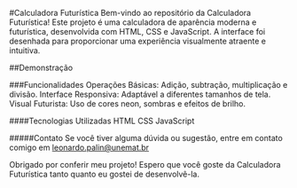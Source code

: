 #Calculadora Futurística
Bem-vindo ao repositório da Calculadora Futurística! Este projeto é uma calculadora de aparência moderna e futurística, desenvolvida com HTML, CSS e JavaScript. A interface foi desenhada para proporcionar uma experiência visualmente atraente e intuitiva.

##Demonstração

###Funcionalidades
Operações Básicas: Adição, subtração, multiplicação e divisão.
Interface Responsiva: Adaptável a diferentes tamanhos de tela.
Visual Futurista: Uso de cores neon, sombras e efeitos de brilho.

####Tecnologias Utilizadas
HTML
CSS
JavaScript

#####Contato
Se você tiver alguma dúvida ou sugestão, entre em contato comigo em leonardo.palin@unemat.br

Obrigado por conferir meu projeto! Espero que você goste da Calculadora Futurística tanto quanto eu gostei de desenvolvê-la.
